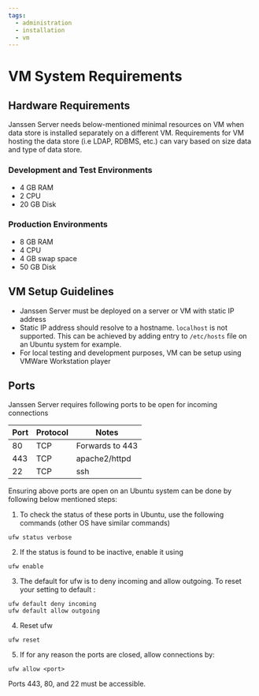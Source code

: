 ```yaml
---
tags:
  - administration
  - installation
  - vm
---
```


# VM System Requirements

## Hardware Requirements

Janssen Server needs below-mentioned minimal resources on VM when data store is installed separately on a different VM.
Requirements for VM hosting the data store (i.e LDAP, RDBMS, etc.) can vary based on size data and type of data store.

### Development and Test Environments 
- 4 GB RAM
- 2 CPU
- 20 GB Disk

### Production Environments 
- 8 GB RAM
- 4 CPU
- 4 GB swap space
- 50 GB Disk

## VM Setup Guidelines

- Janssen Server must be deployed on a server or VM with static IP address
- Static IP address should resolve to a hostname. `localhost` is not supported. This can be achieved by adding entry 
  to `/etc/hosts` file on an Ubuntu system for example.
- For local testing and development purposes, VM can be setup using VMWare Workstation player

## Ports

Janssen Server requires following ports to be open for incoming connections

| Port | Protocol | Notes           |
|------|----------|-----------------|
| 80   | TCP      | Forwards to 443 |
| 443  | TCP      | apache2/httpd   |
| 22   | TCP      | ssh             |

Ensuring above ports are open on an Ubuntu system can be done by following below mentioned steps:

1. To check the status of these ports in Ubuntu, use the following commands (other OS have similar commands)

  ```
  ufw status verbose
  ```

2. If the status is found to be inactive, enable it using 

  ```
  ufw enable
  ```

3. The default for ufw is to deny incoming and allow outgoing. To reset your setting to default :

```
ufw default deny incoming
ufw default allow outgoing
```

4. Reset ufw

```
ufw reset
```

5. If for any reason the ports are closed, allow connections by:

```
ufw allow <port>
```

Ports 443, 80, and 22 must be accessible.